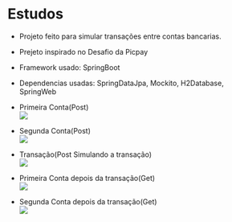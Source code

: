# Estudos
* Projeto feito para simular transações entre contas bancarias.
* Prejeto inspirado no Desafio da Picpay
* Framework usado: SpringBoot
* Dependencias usadas: SpringDataJpa, Mockito, H2Database, SpringWeb

* Primeira Conta(Post)   
![](https://cdn.discordapp.com/attachments/1274179869932257341/1274179910101106790/Teste-1.PNG?ex=66c15003&is=66bffe83&hm=fcae1472b5e6c5ce114d7106c882fe3c1c2b9c8791ef991b2196bd1ba5ae282a&)
* Segunda Conta(Post)  
![](https://cdn.discordapp.com/attachments/1274179869932257341/1274180294588502148/Teste-2.PNG?ex=66c1505f&is=66bffedf&hm=0b53c1513b6381ae73c3efd41a780fa04c7484b111285b01f40ca9ef19ee9bfe&)
* Transação(Post Simulando a transação)        
![](https://media.discordapp.net/attachments/1274179869932257341/1274358159699480697/TransactionTeste.PNG?ex=66c1f605&is=66c0a485&hm=7a0b086bc5dd6972c15485abf820ca10c623dccbe1df6309929024b0d0a24770&=&format=webp&quality=lossless)
* Primeira Conta depois da transação(Get)      
![](https://media.discordapp.net/attachments/1274179869932257341/1274358653226582130/GetTTTT.PNG?ex=66c1f67b&is=66c0a4fb&hm=715b7616f64b271cb4ed32c12d8122de8061bf8f2324e79e33811bfc25a3b7df&=&format=webp&quality=lossless)
* Segunda Conta depois da transação(Get)        
![](https://media.discordapp.net/attachments/1274179869932257341/1274358636893700116/Gettttttt.PNG?ex=66c1f677&is=66c0a4f7&hm=68aa466823cd1a6fa9a88579715b58f3a22a83781d7f5abea393b6c206fb1589&=&format=webp&quality=lossless)